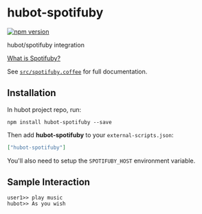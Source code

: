# hubot-spotifuby

[![npm version](https://badge.fury.io/js/hubot-spotifuby.svg)](http://badge.fury.io/js/hubot-spotifuby)

hubot/spotifuby integration

[What is Spotifuby?](https://github.com/jbodah/spotifuby)

See [`src/spotifuby.coffee`](src/spotifuby.coffee) for full documentation.

## Installation

In hubot project repo, run:

`npm install hubot-spotifuby --save`

Then add **hubot-spotifuby** to your `external-scripts.json`:

```json
["hubot-spotifuby"]
```

You'll also need to setup the `SPOTIFUBY_HOST` environment variable.

## Sample Interaction

```
user1>> play music
hubot>> As you wish
```
